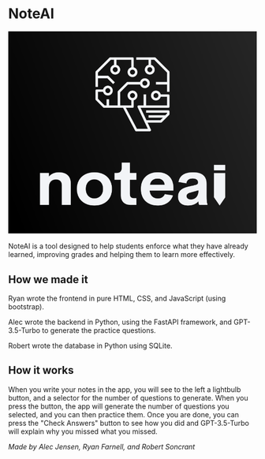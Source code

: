 # NoteAI
![NoteAI logo](https://github.com/alec-jensen/NoteAI/blob/main/logo/logo.svg)

NoteAI is a tool designed to help students enforce what they have already learned, improving grades and helping them to learn more effectively.

## How we made it

Ryan wrote the frontend in pure HTML, CSS, and JavaScript (using bootstrap).

Alec wrote the backend in Python, using the FastAPI framework, and GPT-3.5-Turbo to generate the practice questions.

Robert wrote the database in Python using SQLite.

## How it works

When you write your notes in the app, you will see to the left a lightbulb button, and a selector for the number of questions to generate. When you press the button, the app will generate the number of questions you selected, and you can then practice them. Once you are done, you can press the "Check Answers" button to see how you did and GPT-3.5-Turbo will explain why you missed what you missed.

*Made by Alec Jensen, Ryan Farnell, and Robert Soncrant*
